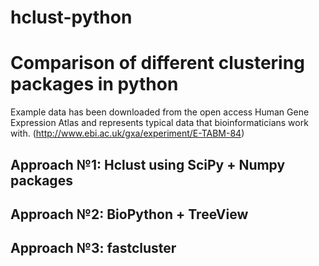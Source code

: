hclust-python
=============

# Comparison of different clustering packages in python 


Example data has been downloaded from the open access Human Gene Expression Atlas and represents typical data that bioinformaticians work with. 
(http://www.ebi.ac.uk/gxa/experiment/E-TABM-84)

## Approach №1: Hclust using SciPy + Numpy packages

## Approach №2: BioPython + TreeView

## Approach №3: fastcluster

